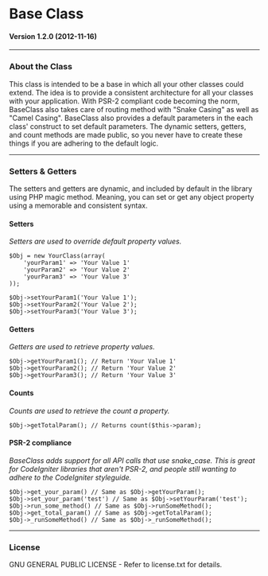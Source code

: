 # Base Class

#### Version 1.2.0 (2012-11-16)

---

### About the Class

This class is intended to be a base in which all your other classes could extend. The idea is to provide a consistent architecture for all your classes with your application. With PSR-2 compliant code becoming the norm, BaseClass also takes care of routing method with "Snake Casing" as well as "Camel Casing". BaseClass also provides a default parameters in the each class' construct to set default parameters. The dynamic setters, getters, and count methods are made public, so you never have to create these things if you are adhering to the default logic.

---

### Setters & Getters

The setters and getters are dynamic, and included by default in the library using PHP magic method. Meaning, you can set or get any object property using a memorable and consistent syntax.

#### Setters

*Setters are used to override default property values.*

	$Obj = new YourClass(array(
	    'yourParam1' => 'Your Value 1'
	    'yourParam2' => 'Your Value 2'
	    'yourParam3' => 'Your Value 3'
	));

	$Obj->setYourParam1('Your Value 1');
	$Obj->setYourParam2('Your Value 2');
	$Obj->setYourParam3('Your Value 3'); 

#### Getters

*Getters are used to retrieve property values.*

	$Obj->getYourParam1(); // Return 'Your Value 1'
	$Obj->getYourParam2(); // Return 'Your Value 2'
	$Obj->getYourParam3(); // Return 'Your Value 3' 

#### Counts

*Counts are used to retrieve the count a property.*

	$Obj->getTotalParam(); // Returns count($this->param);

#### PSR-2 compliance

*BaseClass adds support for all API calls that use snake_case. This is great for CodeIgniter libraries that aren't PSR-2, and people still wanting to adhere to the CodeIgniter styleguide.*

	$Obj->get_your_param() // Same as $Obj->getYourParam();
	$Obj->set_your_param('test') // Same as $Obj->setYourParam('test');
	$Obj->run_some_method() // Same as $Obj->runSomeMethod();
	$Obj->get_total_param() // Same as $Obj->getTotalParam();
	$Obj->_runSomeMethod() // Same as $Obj->_runSomeMethod();
	
---

### License

GNU GENERAL PUBLIC LICENSE - Refer to license.txt for details.